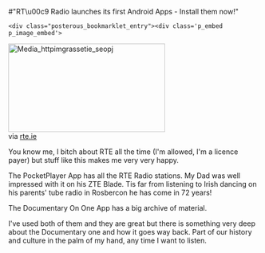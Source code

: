 #"RT\u00c9 Radio launches its first Android Apps - Install them now!"


    <div class="posterous_bookmarklet_entry"><div class='p_embed p_image_embed'>
<img alt="Media_httpimgrassetie_seopj" height="177" src="http://getfile7.posterous.com/getfile/files.posterous.com/conoroneill/AmcuvGdvugxjuskmdaIIByavFphCGqsblCpCdCeAoCCdmInteGmrkgaFnjoq/media_httpimgrassetie_seopj.jpg.scaled500.jpg" width="314" />
</div>

<div class="posterous_quote_citation">via <a href="http://www.rte.ie/ten/2011/0323/rteradio.html">rte.ie</a></div>
<p>You know me, I bitch about RTE all the time (I'm allowed, I'm a licence payer) but stuff like this makes me very very happy.</p>
<p>The PocketPlayer App has all the RTE Radio stations. My Dad was well impressed with it on his ZTE Blade. Tis far from listening to Irish dancing on his parents' tube radio in Rosbercon he has come in 72 years!</p>
<p>The Documentary On One App has a big archive of material.</p>
<p>I've used both of them and they are great but there is something very deep about the Documentary one and how it goes way back. Part of our history and culture in the palm of my hand, any time I want to listen.</p>
</div>
  